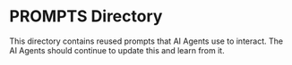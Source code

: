# PROMPTS Directory

This directory contains reused prompts that AI Agents use to interact. The AI Agents should continue to update this and learn from it.